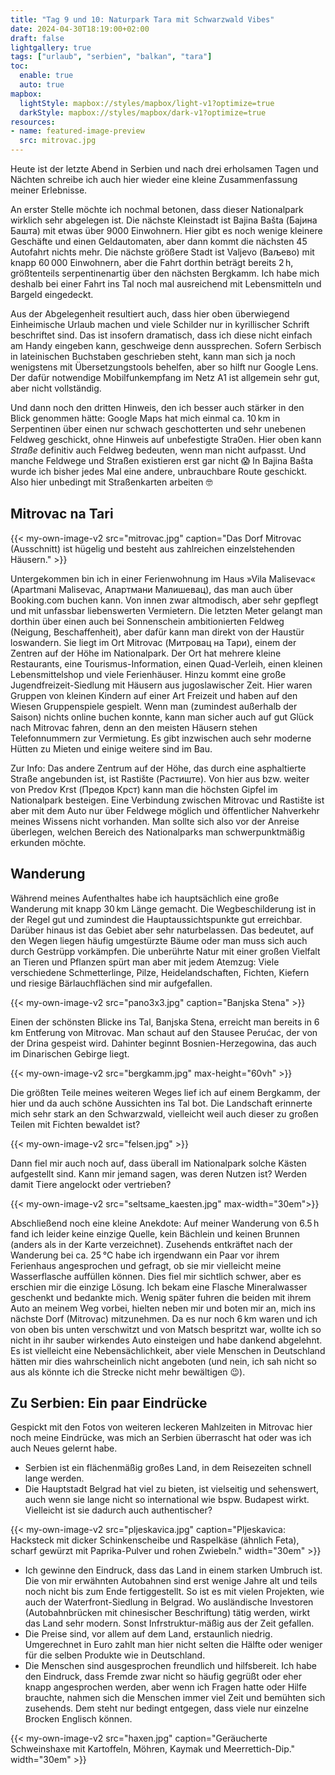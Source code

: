 ```yaml
---
title: "Tag 9 und 10: Naturpark Tara mit Schwarzwald Vibes"
date: 2024-04-30T18:19:00+02:00
draft: false
lightgallery: true
tags: ["urlaub", "serbien", "balkan", "tara"]
toc:
  enable: true
  auto: true
mapbox:
  lightStyle: mapbox://styles/mapbox/light-v1?optimize=true
  darkStyle: mapbox://styles/mapbox/dark-v1?optimize=true
resources:
- name: featured-image-preview
  src: mitrovac.jpg
---
```


Heute ist der letzte Abend in Serbien und nach drei erholsamen Tagen und Nächten schreibe ich auch hier wieder eine kleine Zusammenfassung meiner Erlebnisse.

An erster Stelle möchte ich nochmal betonen, dass dieser Nationalpark wirklich sehr abgelegen ist. Die nächste Kleinstadt ist Bajina Bašta (Бајина Башта) mit etwas über 9000 Einwohnern. Hier gibt es noch wenige kleinere Geschäfte und einen Geldautomaten, aber dann kommt die nächsten 45&thinsp;Autofahrt nichts mehr. Die nächste größere Stadt ist Valjevo (Ваљево) mit knapp 60&thinsp;000 Einwohnern, aber die Fahrt dorthin beträgt bereits 2&thinsp;h, größtenteils serpentinenartig über den nächsten Bergkamm. Ich habe mich deshalb bei einer Fahrt ins Tal noch mal ausreichend mit Lebensmitteln und Bargeld eingedeckt.

Aus der Abgelegenheit resultiert auch, dass hier oben überwiegend Einheimische Urlaub machen und viele Schilder nur in kyrillischer Schrift beschriftet sind. Das ist insofern dramatisch, dass ich diese nicht einfach am Handy eingeben kann, geschweige denn aussprechen. Sofern Serbisch in lateinischen Buchstaben geschrieben steht, kann man sich ja noch wenigstens mit Übersetzungstools behelfen, aber so hilft nur Google Lens. Der dafür notwendige Mobilfunkempfang im Netz A1 ist allgemein sehr gut, aber nicht vollständig.

Und dann noch den dritten Hinweis, den ich besser auch stärker in den Blick genommen hätte: Google Maps hat mich einmal ca. 10&thinsp;km in Serpentinen über einen nur schwach geschotterten und sehr unebenen Feldweg geschickt, ohne Hinweis auf unbefestigte Stra0en. Hier oben kann _Straße_ definitiv auch Feldweg bedeuten, wenn man nicht aufpasst. Und manche Feldwege und Straßen existieren erst gar nicht :scream: In Bajina Bašta wurde ich bisher jedes Mal eine andere, unbrauchbare Route geschickt. Also hier unbedingt mit Straßenkarten arbeiten :nerd_face:

## Mitrovac na Tari
{{< my-own-image-v2 src="mitrovac.jpg" caption="Das Dorf Mitrovac (Ausschnitt) ist hügelig und besteht aus zahlreichen einzelstehenden Häusern." >}}

Untergekommen bin ich in einer Ferienwohnung im Haus &raquo;Vila Malisevac&laquo; (Apartmani Malisevac, Апартмани Малишевац), das man auch über Booking.com buchen kann. Von innen zwar altmodisch, aber sehr gepflegt und mit unfassbar liebenswerten Vermietern. Die letzten Meter gelangt man dorthin über einen auch bei Sonnenschein ambitionierten Feldweg (Neigung, Beschaffenheit), aber dafür kann man direkt von der Haustür loswandern. Sie liegt im Ort Mitrovac (Митровац на Тари), einem der Zentren auf der Höhe im Nationalpark. Der Ort hat mehrere kleine Restaurants, eine Tourismus-Information, einen Quad-Verleih, einen kleinen Lebensmittelshop und viele Ferienhäuser. Hinzu kommt eine große Jugendfreizeit-Siedlung mit Häusern aus jugoslawischer Zeit. Hier waren Gruppen von kleinen Kindern auf einer Art Freizeit und haben auf den Wiesen Gruppenspiele gespielt. Wenn man (zumindest außerhalb der Saison) nichts online buchen konnte, kann man sicher auch auf gut Glück nach Mitrovac fahren, denn an den meisten Häusern stehen Telefonnummern zur Vermietung. Es gibt inzwischen auch sehr moderne Hütten zu Mieten und einige weitere sind im Bau.

Zur Info: Das andere Zentrum auf der Höhe, das durch eine asphaltierte Straße angebunden ist, ist Rastište (Растиште). Von hier aus bzw. weiter von Predov Krst (Предов Крст) kann man die höchsten Gipfel im Nationalpark besteigen. Eine Verbindung zwischen Mitrovac und Rastište ist aber mit dem Auto nur über Feldwege möglich und öffentlicher Nahverkehr meines Wissens nicht vorhanden. Man sollte sich also vor der Anreise überlegen, welchen Bereich des Nationalparks man schwerpunktmäßig erkunden möchte.

## Wanderung
Während meines Aufenthaltes habe ich hauptsächlich eine große Wanderung mit knapp 30&thinsp;km Länge gemacht. Die Wegbeschilderung ist in der Regel gut und zumindest die Hauptaussichtspunkte gut erreichbar. Darüber hinaus ist das Gebiet aber sehr naturbelassen. Das bedeutet, auf den Wegen liegen häufig umgestürzte Bäume oder man muss sich auch durch Gestrüpp vorkämpfen. Die unberührte Natur mit einer großen Vielfalt an Tieren und Pflanzen spürt man aber mit jedem Atemzug: Viele verschiedene Schmetterlinge, Pilze, Heidelandschaften, Fichten, Kiefern und riesige Bärlauchflächen sind mir aufgefallen.

{{< my-own-image-v2 src="pano3x3.jpg" caption="Banjska Stena" >}}

Einen der schönsten Blicke ins Tal, Banjska Stena, erreicht man bereits in 6&thinsp;km Entferung von Mitrovac. Man schaut auf den Stausee Perućac, der von der Drina gespeist wird. Dahinter beginnt Bosnien-Herzegowina, das auch im Dinarischen Gebirge liegt.

{{< my-own-image-v2 src="bergkamm.jpg" max-height="60vh" >}}

Die größten Teile meines weiteren Weges lief ich auf einem Bergkamm, der hier und da auch schöne Aussichten ins Tal bot. Die Landschaft erinnerte mich sehr stark an den Schwarzwald, vielleicht weil auch dieser zu großen Teilen mit Fichten bewaldet ist?

{{< my-own-image-v2 src="felsen.jpg" >}}

Dann fiel mir auch noch auf, dass überall im Nationalpark solche Kästen aufgestellt sind. Kann mir jemand sagen, was deren Nutzen ist? Werden damit Tiere angelockt oder vertrieben?

{{< my-own-image-v2 src="seltsame_kaesten.jpg" max-width="30em">}}

Abschließend noch eine kleine Anekdote: Auf meiner Wanderung von 6.5&thinsp;h fand ich leider keine einzige Quelle, kein Bächlein und keinen Brunnen (anders als in der Karte verzeichnet). Zusehends entkräftet nach der Wanderung bei ca. 25&thinsp;°C habe ich irgendwann ein Paar vor ihrem Ferienhaus angesprochen und gefragt, ob sie mir vielleicht meine Wasserflasche auffüllen können. Dies fiel mir sichtlich schwer, aber es erschien mir die einzige Lösung. Ich bekam eine Flasche Mineralwasser geschenkt und bedankte mich. Wenig später fuhren die beiden mit ihrem Auto an meinem Weg vorbei, hielten neben mir und boten mir an, mich ins nächste Dorf (Mitrovac) mitzunehmen. Da es nur noch 6&thinsp;km waren und ich von oben bis unten verschwitzt und von Matsch bespritzt war, wollte ich so nicht in ihr sauber wirkendes Auto einsteigen und habe dankend abgelehnt. Es ist vielleicht eine Nebensächlichkeit, aber viele Menschen in Deutschland hätten mir dies wahrscheinlich nicht angeboten (und nein, ich sah nicht so aus als könnte ich die Strecke nicht mehr bewältigen :wink:).

## Zu Serbien: Ein paar Eindrücke
Gespickt mit den Fotos von weiteren leckeren Mahlzeiten in Mitrovac hier noch meine Eindrücke, was mich an Serbien überrascht hat oder was ich auch Neues gelernt habe.

- Serbien ist ein flächenmäßig großes Land, in dem Reisezeiten schnell lange werden.
- Die Hauptstadt Belgrad hat viel zu bieten, ist vielseitig und sehenswert, auch wenn sie lange nicht so international wie bspw. Budapest wirkt. Vielleicht ist sie dadurch auch authentischer?

{{< my-own-image-v2 src="pljeskavica.jpg" caption="Pljeskavica: Hacksteck mit dicker Schinkenscheibe und Raspelkäse (ähnlich Feta), scharf gewürzt mit Paprika-Pulver und rohen Zwiebeln." width="30em" >}}

- Ich gewinne den Eindruck, dass das Land in einem starken Umbruch ist. Die von mir erwähnten Autobahnen sind erst wenige Jahre alt und teils noch nicht bis zum Ende fertiggestellt. So ist es mit vielen Projekten, wie auch der Waterfront-Siedlung in Belgrad. Wo ausländische Investoren (Autobahnbrücken mit chinesischer Beschriftung) tätig werden, wirkt das Land sehr modern. Sonst Infrstruktur-mäßig aus der Zeit gefallen.
- Die Preise sind, vor allem auf dem Land, erstaunlich niedrig. Umgerechnet in Euro zahlt man hier nicht selten die Hälfte oder weniger für die selben Produkte wie in Deutschland.
- Die Menschen sind ausgesprochen freundlich und hilfsbereit. Ich habe den Eindruck, dass Fremde zwar nicht so häufig gegrüßt oder eher knapp angesprochen werden, aber wenn ich Fragen hatte oder Hilfe brauchte, nahmen sich die Menschen immer viel Zeit und bemühten sich zusehends. Dem steht nur bedingt entgegen, dass viele nur einzelne Brocken Englisch können.

{{< my-own-image-v2 src="haxen.jpg" caption="Geräucherte Schweinshaxe mit Kartoffeln, Möhren, Kaymak und Meerrettich-Dip." width="30em" >}}